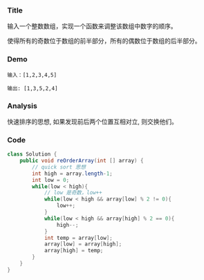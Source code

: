 ### Title
输入一个整数数组，实现一个函数来调整该数组中数字的顺序。

使得所有的奇数位于数组的前半部分，所有的偶数位于数组的后半部分。

### Demo
```
输入：[1,2,3,4,5]

输出: [1,3,5,2,4]
```
### Analysis

快速排序的思想, 如果发现前后两个位置互相对立, 则交换他们。
### Code

```java
class Solution {
    public void reOrderArray(int [] array) {
        // quick sort 思想
        int high = array.length-1;
        int low = 0;
        while(low < high){
            // low 是奇数，low++
            while(low < high && array[low] % 2 != 0){
                low++;
            }
            while(low < high && array[high] % 2 == 0){
                high--;
            }
            int temp = array[low];
            array[low] = array[high];
            array[high] = temp;
        }
    }
}
```
